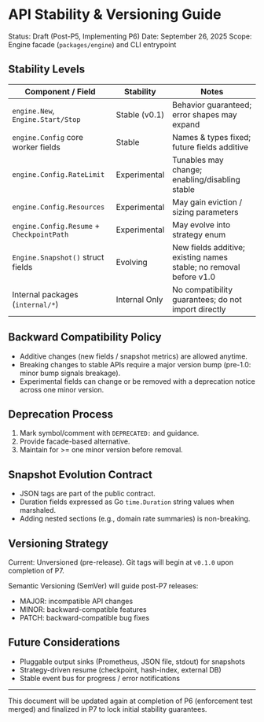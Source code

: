 # API Stability & Versioning Guide

Status: Draft (Post-P5, Implementing P6)
Date: September 26, 2025
Scope: Engine facade (`packages/engine`) and CLI entrypoint

## Stability Levels

| Component / Field                         | Stability     | Notes                                                              |
| ----------------------------------------- | ------------- | ------------------------------------------------------------------ |
| `engine.New`, `Engine.Start/Stop`         | Stable (v0.1) | Behavior guaranteed; error shapes may expand                       |
| `engine.Config` core worker fields        | Stable        | Names & types fixed; future fields additive                        |
| `engine.Config.RateLimit`                 | Experimental  | Tunables may change; enabling/disabling stable                     |
| `engine.Config.Resources`                 | Experimental  | May gain eviction / sizing parameters                              |
| `engine.Config.Resume` + `CheckpointPath` | Experimental  | May evolve into strategy enum                                      |
| `Engine.Snapshot()` struct fields         | Evolving      | New fields additive; existing names stable; no removal before v1.0 |
| Internal packages (`internal/*`)          | Internal Only | No compatibility guarantees; do not import directly                |

## Backward Compatibility Policy

- Additive changes (new fields / snapshot metrics) are allowed anytime.
- Breaking changes to stable APIs require a major version bump (pre-1.0: minor bump signals breakage).
- Experimental fields can change or be removed with a deprecation notice across one minor version.

## Deprecation Process

1. Mark symbol/comment with `DEPRECATED:` and guidance.
2. Provide facade-based alternative.
3. Maintain for >= one minor version before removal.

## Snapshot Evolution Contract

- JSON tags are part of the public contract.
- Duration fields expressed as Go `time.Duration` string values when marshaled.
- Adding nested sections (e.g., domain rate summaries) is non-breaking.

## Versioning Strategy

Current: Unversioned (pre-release). Git tags will begin at `v0.1.0` upon completion of P7.

Semantic Versioning (SemVer) will guide post-P7 releases:

- MAJOR: incompatible API changes
- MINOR: backward-compatible features
- PATCH: backward-compatible bug fixes

## Future Considerations

- Pluggable output sinks (Prometheus, JSON file, stdout) for snapshots
- Strategy-driven resume (checkpoint, hash-index, external DB)
- Stable event bus for progress / error notifications

---

This document will be updated again at completion of P6 (enforcement test merged) and finalized in P7 to lock initial stability guarantees.
